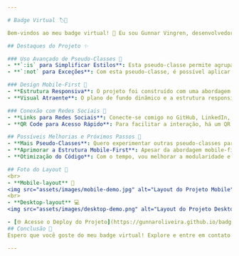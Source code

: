 ```yaml
---

# Badge Virtual 🏷️👤

Bem-vindos ao meu badge virtual! 🤗 Eu sou Gunnar Vingren, desenvolvedor web e engenheiro de software de Recife. Este projeto é como um distintivo online, onde compartilho informações sobre mim e links para minhas redes sociais. A ideia é praticar boas práticas de CSS, utilizando pseudo-classes como `:is` e `:not`, além de uma abordagem mobile-first para uma ótima experiência em todos os dispositivos. Vamos explorar! 🔎

## Destaques do Projeto ✨

### Uso Avançado de Pseudo-Classes 🎨
- **`:is` para Simplificar Estilos**: Esta pseudo-classe permite agrupar seletores, reduzindo a repetição de código e facilitando a manutenção.
- **`:not` para Exceções**: Com esta pseudo-classe, é possível aplicar estilos mais complexos com controle adicional, evitando regras em elementos específicos.

### Design Mobile-First 📱
- **Estrutura Responsiva**: O projeto foi construído com uma abordagem mobile-first, garantindo uma experiência suave em dispositivos móveis e desktops.
- **Visual Atraente**: O plano de fundo dinâmico e a estrutura responsiva mantêm o badge virtual moderno e amigável, adaptando-se a diferentes tamanhos de tela.

### Conexão com Redes Sociais 🔗
- **Links para Redes Sociais**: Conecte-se comigo no GitHub, LinkedIn, Instagram e Twitch através dos links incluídos no projeto.
- **QR Code para Acesso Rápido**: Para facilitar a interação, há um QR code que pode ser escaneado para acesso rápido ao meu perfil online.

## Possíveis Melhorias e Próximos Passos 🚀
- **Mais Pseudo-Classes**: Quero experimentar outras pseudo-classes para tornar o projeto mais dinâmico e interativo.
- **Aprimorar a Estrutura Mobile-First**: Apesar da abordagem mobile-first, sempre há espaço para melhorias para garantir a melhor experiência em dispositivos móveis.
- **Otimização do Código**: Com o tempo, vou melhorar a modularidade e reutilização do código para facilitar a manutenção.

## Foto do Layout 📸
<br>
- **Mobile-layout** 📱
<img src="assets/images/mobile-demo.jpg" alt="Layout do Projeto Mobile" style="width: 300px;">
<br>
- **Desktop-layout** 💻
<img src="assets/images/desktop-demo.png" alt="Layout do Projeto Desktop" style="width: 400px;">

- [🌐 Acesse o Deploy do Projeto](https://gunnaroliveira.github.io/badge-virtual/)
## Conclusão 🎉
Espero que você goste do meu badge virtual! Explore e entre em contato comigo pelos links das redes sociais ou pelo QR code. Estou sempre aberto a feedback e sugestões para aprimorar o projeto. Obrigado pela visita! 🙌

---
```

